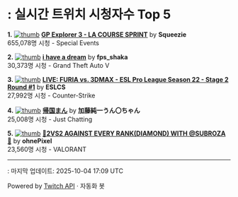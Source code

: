 # : 실시간 트위치 시청자수 Top 5

**1.** [![thumb](https://static-cdn.jtvnw.net/previews-ttv/live_user_squeezie-320x180.jpg)](https://twitch.tv/Squeezie)
**[GP Explorer 3 - LA COURSE SPRINT](https://twitch.tv/Squeezie)** by **Squeezie**<br>655,078명 시청  - Special Events

**2.** [![thumb](https://static-cdn.jtvnw.net/previews-ttv/live_user_fps_shaka-320x180.jpg)](https://twitch.tv/fps_shaka)
**[i have a dream](https://twitch.tv/fps_shaka)** by **fps_shaka**<br>30,373명 시청  - Grand Theft Auto V

**3.** [![thumb](https://static-cdn.jtvnw.net/previews-ttv/live_user_eslcs-320x180.jpg)](https://twitch.tv/ESLCS)
**[LIVE: FURIA vs. 3DMAX - ESL Pro League Season 22 - Stage 2 Round #1](https://twitch.tv/ESLCS)** by **ESLCS**<br>27,992명 시청  - Counter-Strike

**4.** [![thumb](https://static-cdn.jtvnw.net/previews-ttv/live_user_kato_junichi0817-320x180.jpg)](https://twitch.tv/加藤純一うん〇ちゃん)
**[帰国まん](https://twitch.tv/加藤純一うん〇ちゃん)** by **加藤純一うん〇ちゃん**<br>25,008명 시청  - Just Chatting

**5.** [![thumb](https://static-cdn.jtvnw.net/previews-ttv/live_user_ohnepixel-320x180.jpg)](https://twitch.tv/ohnePixel)
**[🔴2VS2 AGAINST EVERY RANK(DIAMOND) WITH @SUBROZA 🔴](https://twitch.tv/ohnePixel)** by **ohnePixel**<br>23,560명 시청  - VALORANT


---
: 마지막 업데이트: 2025-10-04 17:09 UTC

Powered by [Twitch API](https://dev.twitch.tv/docs/api/reference) · 자동화 봇